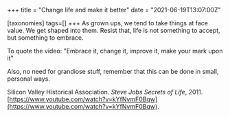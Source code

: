 +++
title = "Change life and make it better"
date = "2021-06-19T13:07:00Z"

[taxonomies]
tags=[]
+++
As grown ups, we tend to take things at face value. We get shaped into them. Resist that, life is not something to accept, but something to embrace.

To quote the video:
"Embrace it, change it, improve it, make your mark upon it"

Also, no need for grandiose stuff, remember that this can be done in small, personal ways.

Silicon Valley Historical Association. _Steve Jobs Secrets of Life_, 2011. [https://www.youtube.com/watch?v=kYfNvmF0Bqw](https://www.youtube.com/watch?v=kYfNvmF0Bqw).
